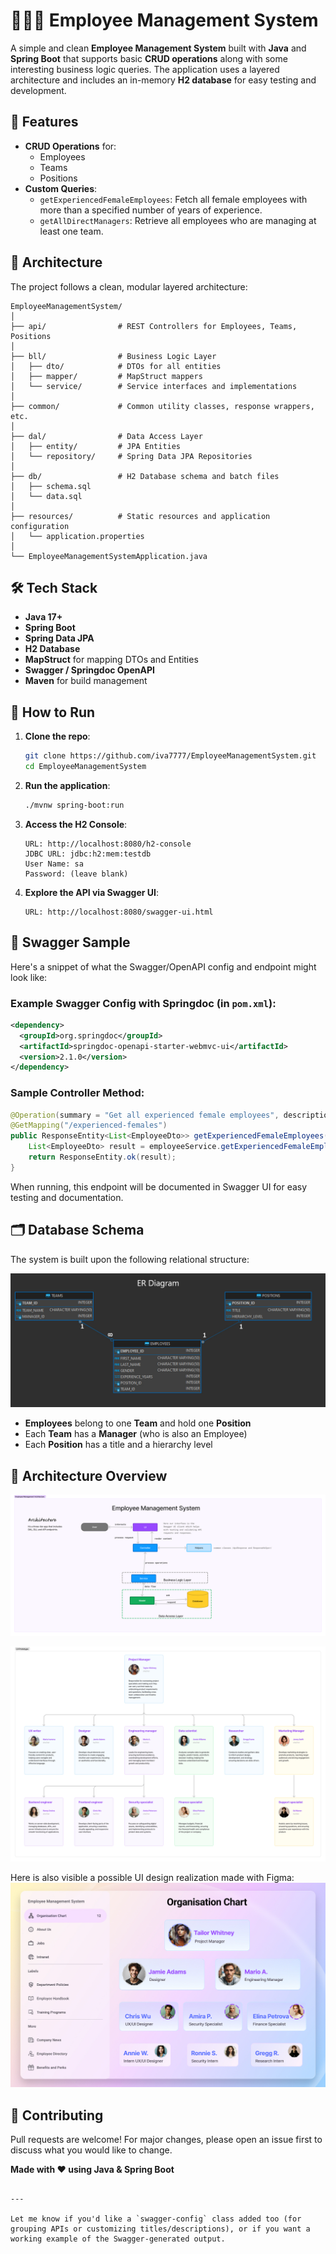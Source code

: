 # 👩🏻‍💼 Employee Management System

A simple and clean **Employee Management System** built with **Java** and **Spring Boot** that supports basic **CRUD operations** along with some interesting business logic queries. The application uses a layered architecture and includes an in-memory **H2 database** for easy testing and development.

## 📌 Features

- **CRUD Operations** for:
  - Employees
  - Teams
  - Positions
- **Custom Queries**:
  - `getExperiencedFemaleEmployees`: Fetch all female employees with more than a specified number of years of experience.
  - `getAllDirectManagers`: Retrieve all employees who are managing at least one team.

## 🧱 Architecture

The project follows a clean, modular layered architecture:

```
EmployeeManagementSystem/
│
├── api/                # REST Controllers for Employees, Teams, Positions
│
├── bll/                # Business Logic Layer
│   ├── dto/            # DTOs for all entities
│   ├── mapper/         # MapStruct mappers
│   └── service/        # Service interfaces and implementations
│
├── common/             # Common utility classes, response wrappers, etc.
│
├── dal/                # Data Access Layer
│   ├── entity/         # JPA Entities
│   └── repository/     # Spring Data JPA Repositories
│
├── db/                 # H2 Database schema and batch files
│   ├── schema.sql
│   └── data.sql
│
├── resources/          # Static resources and application configuration
│   └── application.properties
│
└── EmployeeManagementSystemApplication.java
```

## 🛠️ Tech Stack

- **Java 17+**
- **Spring Boot**
- **Spring Data JPA**
- **H2 Database**
- **MapStruct** for mapping DTOs and Entities
- **Swagger / Springdoc OpenAPI**
- **Maven** for build management

## 🧪 How to Run

1. **Clone the repo**:
   ```bash
   git clone https://github.com/iva7777/EmployeeManagementSystem.git
   cd EmployeeManagementSystem
   ```

2. **Run the application**:
   ```bash
   ./mvnw spring-boot:run
   ```

3. **Access the H2 Console**:
   ```
   URL: http://localhost:8080/h2-console
   JDBC URL: jdbc:h2:mem:testdb
   User Name: sa
   Password: (leave blank)
   ```

4. **Explore the API via Swagger UI**:
   ```
   URL: http://localhost:8080/swagger-ui.html
   ```

## 📘 Swagger Sample

Here's a snippet of what the Swagger/OpenAPI config and endpoint might look like:

### Example Swagger Config with Springdoc (in `pom.xml`):

```xml
<dependency>
  <groupId>org.springdoc</groupId>
  <artifactId>springdoc-openapi-starter-webmvc-ui</artifactId>
  <version>2.1.0</version>
</dependency>
```

### Sample Controller Method:

```java
@Operation(summary = "Get all experienced female employees", description = "Returns a list of female employees with more than X years of experience")
@GetMapping("/experienced-females")
public ResponseEntity<List<EmployeeDto>> getExperiencedFemaleEmployees(@RequestParam int minYears) {
    List<EmployeeDto> result = employeeService.getExperiencedFemaleEmployees(minYears);
    return ResponseEntity.ok(result);
}
```

When running, this endpoint will be documented in Swagger UI for easy testing and documentation.

## 🗂️ Database Schema

The system is built upon the following relational structure:

![ER Diagram](https://github.com/iva7777/EmployeeManagementSystem/blob/main/er-diagram.jpg?raw=true)

- **Employees** belong to one **Team** and hold one **Position**
- Each **Team** has a **Manager** (who is also an Employee)
- Each **Position** has a title and a hierarchy level

## 📐 Architecture Overview
![Architecture Diagram](https://github.com/iva7777/EmployeeManagementSystem/blob/main/architecture-diagram.png?raw=true)

![User Interface Diagram](https://github.com/iva7777/EmployeeManagementSystem/blob/main/Diagram%20UI.jpg?raw=true)

Here is also visible a possible UI design realization made with Figma:
![UI Organization Chart Screen](https://github.com/iva7777/EmployeeManagementSystem/blob/main/Screen.jpg?raw=true)

## 🤝 Contributing

Pull requests are welcome! For major changes, please open an issue first to discuss what you would like to change.

**Made with ❤️ using Java & Spring Boot**
```

---

Let me know if you'd like a `swagger-config` class added too (for grouping APIs or customizing titles/descriptions), or if you want a working example of the Swagger-generated output.
